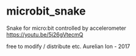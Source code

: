 # microbit_snake
Snake for micro:bit controlled by accelerometer
https://youtu.be/5j26gVtecmQ

free to modify / distribute etc.
Aurelian Ion - 2017
